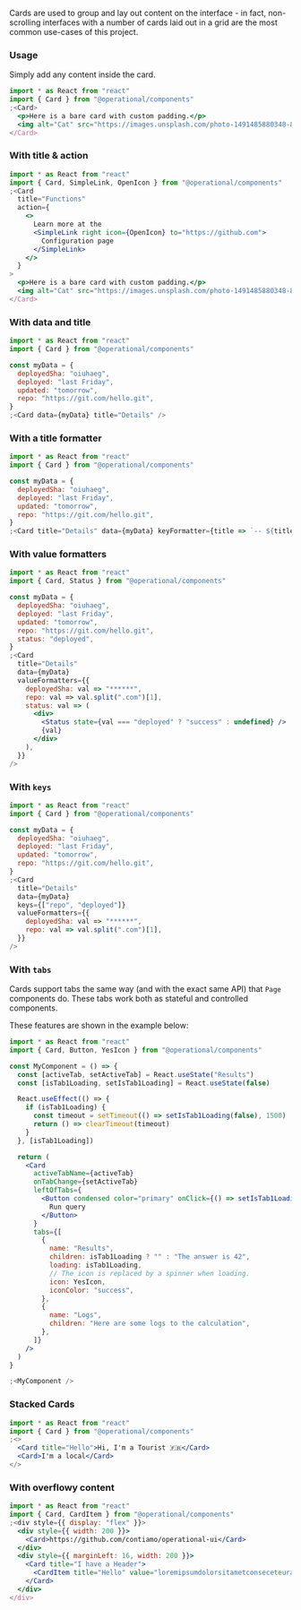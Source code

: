 Cards are used to group and lay out content on the interface - in fact, non-scrolling interfaces with a number of cards laid out in a grid are the most common use-cases of this project.

### Usage

Simply add any content inside the card.

```jsx
import * as React from "react"
import { Card } from "@operational/components"
;<Card>
  <p>Here is a bare card with custom padding.</p>
  <img alt="Cat" src="https://images.unsplash.com/photo-1491485880348-85d48a9e5312?w=500" />
</Card>
```

### With title & action

```jsx
import * as React from "react"
import { Card, SimpleLink, OpenIcon } from "@operational/components"
;<Card
  title="Functions"
  action={
    <>
      Learn more at the
      <SimpleLink right icon={OpenIcon} to="https://github.com">
        Configuration page
      </SimpleLink>
    </>
  }
>
  <p>Here is a bare card with custom padding.</p>
  <img alt="Cat" src="https://images.unsplash.com/photo-1491485880348-85d48a9e5312?w=500" />
</Card>
```

### With data and title

```jsx
import * as React from "react"
import { Card } from "@operational/components"

const myData = {
  deployedSha: "oiuhaeg",
  deployed: "last Friday",
  updated: "tomorrow",
  repo: "https://git.com/hello.git",
}
;<Card data={myData} title="Details" />
```

### With a title formatter

```jsx
import * as React from "react"
import { Card } from "@operational/components"

const myData = {
  deployedSha: "oiuhaeg",
  deployed: "last Friday",
  updated: "tomorrow",
  repo: "https://git.com/hello.git",
}
;<Card title="Details" data={myData} keyFormatter={title => `-- ${title} --`} />
```

### With value formatters

```jsx
import * as React from "react"
import { Card, Status } from "@operational/components"

const myData = {
  deployedSha: "oiuhaeg",
  deployed: "last Friday",
  updated: "tomorrow",
  repo: "https://git.com/hello.git",
  status: "deployed",
}
;<Card
  title="Details"
  data={myData}
  valueFormatters={{
    deployedSha: val => "******",
    repo: val => val.split(".com")[1],
    status: val => (
      <div>
        <Status state={val === "deployed" ? "success" : undefined} />
        {val}
      </div>
    ),
  }}
/>
```

### With `keys`

```jsx
import * as React from "react"
import { Card } from "@operational/components"

const myData = {
  deployedSha: "oiuhaeg",
  deployed: "last Friday",
  updated: "tomorrow",
  repo: "https://git.com/hello.git",
}
;<Card
  title="Details"
  data={myData}
  keys={["repo", "deployed"]}
  valueFormatters={{
    deployedSha: val => "******",
    repo: val => val.split(".com")[1],
  }}
/>
```

### With `tabs`

Cards support tabs the same way (and with the exact same API) that `Page` components do. These tabs work both as stateful and controlled components.

These features are shown in the example below:

```jsx
import * as React from "react"
import { Card, Button, YesIcon } from "@operational/components"

const MyComponent = () => {
  const [activeTab, setActiveTab] = React.useState("Results")
  const [isTab1Loading, setIsTab1Loading] = React.useState(false)

  React.useEffect(() => {
    if (isTab1Loading) {
      const timeout = setTimeout(() => setIsTab1Loading(false), 1500)
      return () => clearTimeout(timeout)
    }
  }, [isTab1Loading])

  return (
    <Card
      activeTabName={activeTab}
      onTabChange={setActiveTab}
      leftOfTabs={
        <Button condensed color="primary" onClick={() => setIsTab1Loading(true)}>
          Run query
        </Button>
      }
      tabs={[
        {
          name: "Results",
          children: isTab1Loading ? "" : "The answer is 42",
          loading: isTab1Loading,
          // The icon is replaced by a spinner when loading.
          icon: YesIcon,
          iconColor: "success",
        },
        {
          name: "Logs",
          children: "Here are some logs to the calculation",
        },
      ]}
    />
  )
}

;<MyComponent />
```

### Stacked Cards

```jsx
import * as React from "react"
import { Card } from "@operational/components"
;<>
  <Card title="Hello">Hi, I'm a Tourist 🇫🇷</Card>
  <Card>I'm a local</Card>
</>
```

### With overflowy content

```jsx
import * as React from "react"
import { Card, CardItem } from "@operational/components"
;<div style={{ display: "flex" }}>
  <div style={{ width: 200 }}>
    <Card>https://github.com/contiamo/operational-ui</Card>
  </div>
  <div style={{ marginLeft: 16, width: 200 }}>
    <Card title="I have a Header">
      <CardItem title="Hello" value="loremipsumdolorsitametconseceteuradispicingelit" />
    </Card>
  </div>
</div>
```
